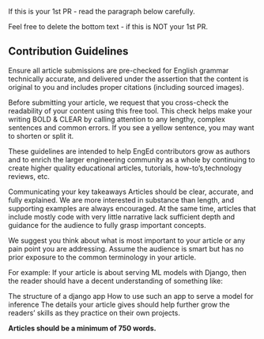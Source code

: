 If this is your 1st PR - read the paragraph below carefully. 

Feel free to delete the bottom text - if this is NOT your 1st PR. 

## Contribution Guidelines
Ensure all article submissions are pre-checked for English grammar technically accurate, and delivered under the assertion that the content is original to you and includes proper citations (including sourced images).

Before submitting your article, we request that you cross-check the readability of your content using this free tool. This check helps make your writing BOLD & CLEAR by calling attention to any lengthy, complex sentences and common errors. If you see a yellow sentence, you may want to shorten or split it.

These guidelines are intended to help EngEd contributors grow as authors and to enrich the larger engineering community as a whole by continuing to create higher quality educational articles, tutorials, how-to’s,technology reviews, etc.

Communicating your key takeaways
Articles should be clear, accurate, and fully explained. We are more interested in substance than length, and supporting examples are always encouraged. At the same time, articles that include mostly code with very little narrative lack sufficient depth and guidance for the audience to fully grasp important concepts.

We suggest you think about what is most important to your article or any pain point you are addressing. Assume the audience is smart but has no prior exposure to the common terminology in your article.

For example:
If your article is about serving ML models with Django, then the reader should have a decent understanding of something like:

The structure of a django app
How to use such an app to serve a model for inference
The details your article gives should help further grow the readers’ skills as they practice on their own projects.

**Articles should be a minimum of 750 words.**
